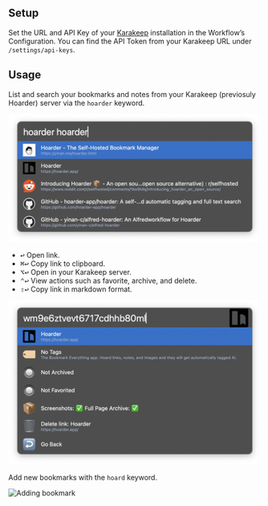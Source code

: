 ## Setup

Set the URL and API Key of your [Karakeep](https://karakeep.app) installation in the Workflow’s Configuration. You can find the API Token from your Karakeep URL under `/settings/api-keys`.

## Usage

List and search your bookmarks and notes from your Karakeep (previosuly Hoarder) server via the `hoarder` keyword.

![List and Search](images/list.png)

 * <kbd>↩</kbd> Open link.
 * <kbd>⌘</kbd><kbd>↩</kbd> Copy link to clipboard.
 * <kbd>⌥</kbd><kbd>↩</kbd> Open in your Karakeep server.
 * <kbd>⌃</kbd><kbd>↩</kbd> View actions such as favorite, archive, and delete.
 * <kbd>⇧</kbd><kbd>↩</kbd> Copy link in markdown format.

![View and Actions](images/actions.png)

Add new bookmarks with the `hoard` keyword.

![Adding bookmark](IMAGE_HERE)
